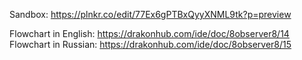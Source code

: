 
Sandbox: https://plnkr.co/edit/77Ex6gPTBxQyyXNML9tk?p=preview  
  
Flowchart in English: https://drakonhub.com/ide/doc/8observer8/14  
Flowchart in Russian: https://drakonhub.com/ide/doc/8observer8/15